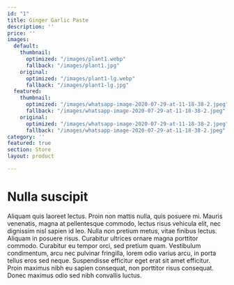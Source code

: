 ```yaml
---
id: "1"
title: Ginger Garlic Paste
description: ''
price: ''
images:
  default:
    thumbnail:
      optimized: "/images/plant1.webp"
      fallback: "/images/plant1.jpg"
    original:
      optimized: "/images/plant1-lg.webp"
      fallback: "/images/plant1-lg.jpg"
  featured:
    thumbnail:
      optimized: "/images/whatsapp-image-2020-07-29-at-11-18-38-2.jpeg"
      fallback: "/images/whatsapp-image-2020-07-29-at-11-18-38-2.jpeg"
    original:
      optimized: "/images/whatsapp-image-2020-07-29-at-11-18-38-2.jpeg"
      fallback: "/images/whatsapp-image-2020-07-29-at-11-18-38-2.jpeg"
category: ''
featured: true
section: Store
layout: product

---
```

# Nulla suscipit

Aliquam quis laoreet lectus. Proin non mattis nulla, quis posuere mi. Mauris venenatis, magna at pellentesque commodo, lectus risus vehicula elit, nec dignissim nisl sapien id leo. Nulla non pretium metus, vitae finibus lectus. Aliquam in posuere risus. Curabitur ultrices ornare magna porttitor commodo. Curabitur eu tempor orci, sed pretium quam. Vestibulum condimentum, arcu nec pulvinar fringilla, lorem odio varius arcu, in porta tellus eros sed neque. Suspendisse efficitur eget erat sit amet efficitur. Proin maximus nibh eu sapien consequat, non porttitor risus consequat. Donec maximus odio sed nibh convallis luctus.